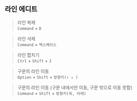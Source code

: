 ## 라인 에디트


> 라인 복제   
`Command`  + `D` 


> 라인 삭제   
`Command` + `백스페이스`  


> 라인 합치기   
`Ctrl` + `Shift`  + `J` 

> 구문의 라인 이동   
`Option` + `Shift`  + `방향키(↑ ↓ ) `

> 구문의 라인 이동 (구문 내에서만 이동, 구문 밖으로 이동 못함)   
`Command` + `Shift`  + `방향키(위, 아래) `

